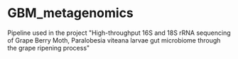 # GBM_metagenomics
Pipeline used in the project "High-throughput 16S and 18S rRNA sequencing of Grape Berry Moth, Paralobesia viteana larvae gut microbiome through the grape ripening process"
